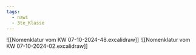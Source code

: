 ```yaml
---
tags:
  - nawi
  - 3te_Klasse
---
```

![[Nomenklatur vom KW 07-10-2024-48.excalidraw]]
![[Nomenklatur vom KW 07-10-2024-02.excalidraw]]